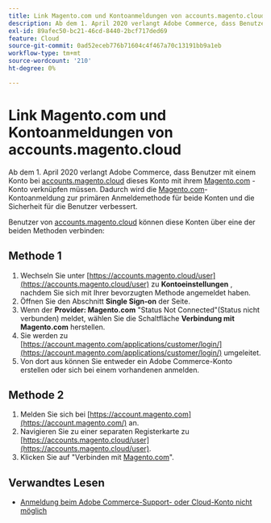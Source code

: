 ```yaml
---
title: Link Magento.com und Kontoanmeldungen von accounts.magento.cloud
description: Ab dem 1. April 2020 verlangt Adobe Commerce, dass Benutzer, die ein Konto bei [accounts.magento.cloud](https://accounts.magento.cloud/) haben, dieses Konto mit ihrem [Magento.com](https://account.magento.com/customer/account/login/)-Konto verknüpfen müssen. Dadurch wird die Anmeldung des [Magento.com](https://account.magento.com/customer/account/login/)-Kontos zur primären Anmeldemethode für beide Konten und die Sicherheit für die Benutzer verbessert.
exl-id: 89afec50-bc21-46cd-8440-2bcf717ded69
feature: Cloud
source-git-commit: 0ad52eceb776b71604c4f467a70c13191bb9a1eb
workflow-type: tm+mt
source-wordcount: '210'
ht-degree: 0%

---
```


# Link Magento.com und Kontoanmeldungen von accounts.magento.cloud

Ab dem 1. April 2020 verlangt Adobe Commerce, dass Benutzer mit einem Konto bei [accounts.magento.cloud](https://accounts.magento.cloud/) dieses Konto mit ihrem [Magento.com](https://account.magento.com/customer/account/login/) -Konto verknüpfen müssen. Dadurch wird die [Magento.com](https://account.magento.com/customer/account/login/)-Kontoanmeldung zur primären Anmeldemethode für beide Konten und die Sicherheit für die Benutzer verbessert.

Benutzer von [accounts.magento.cloud](https://accounts.magento.cloud/) können diese Konten über eine der beiden Methoden verbinden:

## Methode 1

1. Wechseln Sie unter [https://accounts.magento.cloud/user](https://accounts.magento.cloud/user) zu **Kontoeinstellungen** , nachdem Sie sich mit Ihrer bevorzugten Methode angemeldet haben.
1. Öffnen Sie den Abschnitt **Single Sign-on** der Seite.
1. Wenn der **Provider: Magento.com** &quot;Status Not Connected&quot;(Status nicht verbunden) meldet, wählen Sie die Schaltfläche **Verbindung mit Magento.com** herstellen.
1. Sie werden zu [https://account.magento.com/applications/customer/login/](https://account.magento.com/applications/customer/login/) umgeleitet.
1. Von dort aus können Sie entweder ein Adobe Commerce-Konto erstellen oder sich bei einem vorhandenen anmelden.

## Methode 2

1. Melden Sie sich bei [https://account.magento.com](https://account.magento.com/) an.
1. Navigieren Sie zu einer separaten Registerkarte zu [https://accounts.magento.cloud/user](https://accounts.magento.cloud/user).
1. Klicken Sie auf &quot;Verbinden mit [Magento.com](https://account.magento.com/customer/account/login/)&quot;.

## Verwandtes Lesen

* [Anmeldung beim Adobe Commerce-Support- oder Cloud-Konto nicht möglich](/help/troubleshooting/miscellaneous/unable-to-log-in-to-support-or-cloud-project.md)

